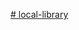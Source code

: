 [# local-library](https://developer.mozilla.org/en-US/docs/Learn/Server-side/Express_Nodejs/Tutorial_local_library_website)
